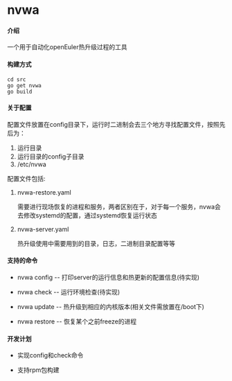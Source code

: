 # nvwa

#### 介绍

一个用于自动化openEuler热升级过程的工具

#### 构建方式

```
cd src
go get nvwa
go build
```

#### 关于配置

配置文件放置在config目录下，运行时二进制会去三个地方寻找配置文件，按照先后为：

1. 运行目录
2. 运行目录的config子目录
3. /etc/nvwa

配置文件包括:

1. nvwa-restore.yaml
    
    需要进行现场恢复的进程和服务，两者区别在于，对于每一个服务，nvwa会去修改systemd的配置，通过systemd恢复运行状态

2. nvwa-server.yaml

    热升级使用中需要用到的目录，日志，二进制目录配置等等

#### 支持的命令

+ nvwa config -- 打印server的运行信息和热更新的配置信息(待实现)

+ nvwa check -- 运行环境检查(待实现)

+ nvwa update <version> -- 热升级到相应的内核版本(相关文件需放置在/boot下)

+ nvwa restore <process> -- 恢复某个之前freeze的进程

#### 开发计划

+ 实现config和check命令

+ 支持rpm包构建